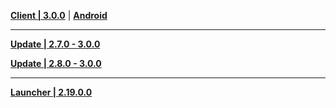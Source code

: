 **[Client | 3.0.0](https://autopatchcnws.yuanshen.com/client_app/download/pc_zip/20220815143702_i3RDKzdbDWGYYfZZ/YuanShen_3.0.0.zip)** | **[Android](https://autopatchcnws.yuanshen.com/client_app/download/Android/20220815204259_sVvNKoBYqWK1LRwd/mihoyo/yuanshen_3.0.0.apk)**

---

**[Update | 2.7.0 - 3.0.0](https://autopatchcnws.yuanshen.com/client_app/update/hk4e_cn/18/game_2.7.0_3.0.0_hdiff_jWBmFtXMu3v17cg8.zip)**

**[Update | 2.8.0 - 3.0.0](https://autopatchcnws.yuanshen.com/client_app/update/hk4e_cn/18/game_2.8.0_3.0.0_hdiff_6azJoC5lYS1EUycW.zip)**

---

**[Launcher | 2.19.0.0](https://autopatchcnws.yuanshen.com/client_app/update/hk4e_cn/18/update_20220811030922_1b0cc5b8rQZojfXA.zip)**
